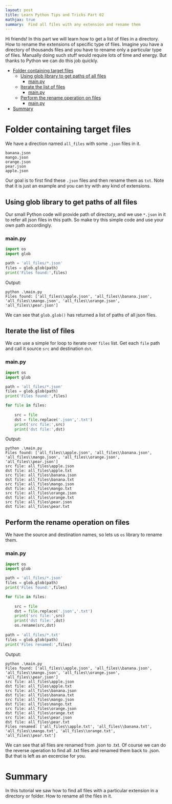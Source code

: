 ```yaml
---
layout: post
title: Learn Python Tips and Tricks Part 02
mathjax: true
summary:  Find all files with any extension and rename them
---
```


Hi friends! In this part we will learn how to get a list of files in a directory. How to rename the extensions of specific type of files. Imagine you have a directory of thousands files and you have to rename only a particular type of files. Manually doing such stuff would require lots of time and energy. But thanks to Python we can do this job quickly.

* [Folder containing target files](#folder-containing-target-files)
    * [Using glob library to get paths of all files](#using-glob-library-to-get-paths-of-all-files)
        * [main.py](#main.py)
    * [Iterate the list of files](#iterate-the-list-of-files)
        * [main.py](#main.py)
    * [Perform the rename operation on files](#perform-the-rename-operation-on-files)
        * [main.py](#main.py)
* [Summary ](#summary-)

# Folder containing target files

We have a direction named `all_files` with some `.json` files in it.
```
banana.json
mango.json
orange.json
pear.json
apple.json
```
Our goal is to first find these `.json` files and then rename them as `txt`. Note that it is just an example and you can try with any kind of extensions.

## Using glob library to get paths of all files

Our small Python code will provide path of directory, and we use `*.json` in it to refer all json files in this path. So make try this simple code and use your own path accordingly.

### main.py

```python
import os
import glob

path = 'all_files/*.json'
files = glob.glob(path)
print('Files found:',files)
```

Output:

```
python .\main.py
Files found: ['all_files\\apple.json', 'all_files\\banana.json', 'all_files\\mango.json', 'all_files\\orange.json', 'all_files\\pear.json']
```
We can see that `glob.glob()` has returned a list of paths of all json files.

## Iterate the list of files

We can use a simple for loop to iterate over `files` list. Get each `file` path and call it source `src` and destination `dst`.  

### main.py

```python
import os
import glob

path = 'all_files/*.json'
files = glob.glob(path)
print('Files found:',files)

for file in files:
    
    src = file
    dst = file.replace('.json','.txt')
    print('src file:',src)
    print('dst file:',dst)
```

Output:

```
python .\main.py
Files found: ['all_files\\apple.json', 'all_files\\banana.json', 'all_files\\mango.json', 'all_files\\orange.json', 'all_files\\pear.json']
src file: all_files\apple.json
dst file: all_files\apple.txt
src file: all_files\banana.json
dst file: all_files\banana.txt
src file: all_files\mango.json
dst file: all_files\mango.txt
src file: all_files\orange.json
dst file: all_files\orange.txt
src file: all_files\pear.json
dst file: all_files\pear.txt
```

## Perform the rename operation on files

We have the source and destination names, so lets us `os` library to rename them.

### main.py

```python
import os
import glob

path = 'all_files/*.json'
files = glob.glob(path)
print('Files found:',files)

for file in files:
    
    src = file
    dst = file.replace('.json','.txt')
    print('src file:',src)
    print('dst file:',dst)
    os.rename(src,dst)
    
path = 'all_files/*.txt'
files = glob.glob(path)
print('Files renamed:',files)
```

Output:

```
python .\main.py
Files found: ['all_files\\apple.json', 'all_files\\banana.json', 'all_files\\mango.json', 'all_files\\orange.json', 'all_files\\pear.json']
src file: all_files\apple.json
dst file: all_files\apple.txt
src file: all_files\banana.json
dst file: all_files\banana.txt
src file: all_files\mango.json
dst file: all_files\mango.txt
src file: all_files\orange.json
dst file: all_files\orange.txt
src file: all_files\pear.json
dst file: all_files\pear.txt
Files renamed: ['all_files\\apple.txt', 'all_files\\banana.txt', 'all_files\\mango.txt', 'all_files\\orange.txt', 'all_files\\pear.txt']
```

We can see that all files are renamed from .json to .txt. Of course we can do the reverse operation to find all .txt files and renamed them back to .json. But that is left as an excercise for you. 


# Summary 

In this tutorial we saw how to find all files with a particular extension in a directory or folder. How to rename all the files in it.
